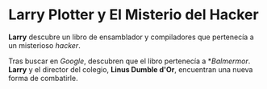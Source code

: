 # Larry Plotter y El Misterio del Hacker

**Larry** descubre un libro de ensamblador y compiladores que pertenecía
a un misterioso *hacker*.

Tras buscar en *Google*, descubren que el libro pertenecía a
**Balmermor*.
**Larry** y el director del colegio, **Linus Dumble d'Or**, encuentran
una nueva forma de combatirle.
